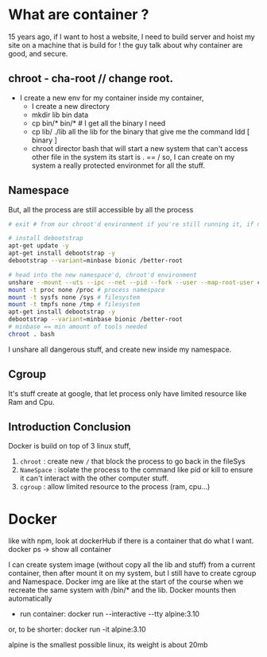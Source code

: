 # What are container ?

15 years ago, if I want to host a website,
I need to build server and hoist my site on a machine that is build for !
the guy talk about why container are good, and secure.


## chroot - cha-root // change root.

* I create a new env for my container inside my container,
  - I create a new directory
  - mkdir lib bin data
  - cp bin/* bin/* # I get all the binary I need
  - cp lib/ ./lib all the lib for the binary that give me the command
    ldd [ binary ]
  - chroot director bash
that will start a new system that can't access other file in the system
its start is . == /
so, I can create on my system a really protected environmet for all the stuff.

## Namespace
But, all the process are still accessible by all the process
```bash
# exit # from our chroot'd environment if you're still running it, if not skip this

# install debootstrap
apt-get update -y
apt-get install debootstrap -y
debootstrap --variant=minbase bionic /better-root

# head into the new namespace'd, chroot'd environment
unshare --mount --uts --ipc --net --pid --fork --user --map-root-user chroot /better-root bash # this also chroot's for us
mount -t proc none /proc # process namespace
mount -t sysfs none /sys # filesystem
mount -t tmpfs none /tmp # filesystem
apt-get install debootstrap -y
debootstrap --variant=minbase bionic /better-root
# minbase == min amount of tools needed
chroot . bash
```
I unshare all dangerous stuff, and create new inside my namespace.

## Cgroup
It's stuff create at google, that let process only have limited resource 
like Ram and Cpu.

## Introduction Conclusion
Docker is build on top of 3 linux stuff, 
1. `chroot` : create new `/` that block the process to go back in the fileSys
2. `NameSpace` : isolate the process to the command like pid or kill to ensure 
    it can't interact with the other computer stuff.
3. `cgroup` : allow limited resource to the process (ram, cpu...)

# Docker
like with npm, look at dockerHub if there is a container
that do what I want.
docker ps -> show all container

I can create system image (without copy all the lib and stuff) from a current
container, then after mount it on my system, but I still have to create cgroup
and Namespace. Docker img are like at the start of the course when we recreate
the same system with /bin/* and the lib. Docker mounts then automatically

* run container: 
docker run --interactive --tty alpine:3.10 

or, to be shorter: 
docker run -it alpine:3.10

alpine is the smallest possible linux, its weight is about 20mb











